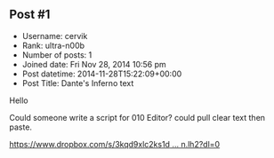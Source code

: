 ## Post #1
- Username: cervik
- Rank: ultra-n00b
- Number of posts: 1
- Joined date: Fri Nov 28, 2014 10:56 pm
- Post datetime: 2014-11-28T15:22:09+00:00
- Post Title: Dante's Inferno text

Hello

Could someone write a script for 010 Editor? could pull clear text then paste.

[https://www.dropbox.com/s/3kqd9xlc2ks1d ... n.lh2?dl=0](https://www.dropbox.com/s/3kqd9xlc2ks1dv0/inferno_global.en.lh2?dl=0)
